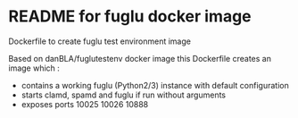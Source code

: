 # README for fuglu docker image
Dockerfile to create fuglu test environment image

Based on danBLA/fuglutestenv docker image this Dockerfile creates an image which :

- contains a working fuglu (Python2/3) instance with default configuration
- starts clamd, spamd and fuglu if run without arguments
- exposes ports 10025 10026 10888
